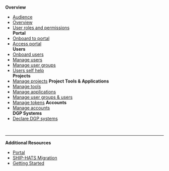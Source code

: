 **Overview**
  - [Audience](audience)
  - [Overview](ship-hats-portal-overview)
  - [User roles and permissions](user-roles-and-permissions)  
**Portal**  
  - [Onboard to portal](onboarding-to-portal)
  - [Access portal](access-ship-hats-portal)  
**Users**  
  - [Onboard users](onboarding-users)
  - [Manage users](manage-users)
  - [Manage user groups](manage-user-groups)
  - [Users self help](users-self-help)  
**Projects**
  - [Manage projects](manage-projects)
**Project Tools & Applications**
  - [Manage tools](manage-tools)
  - [Manage applications](manage-applications)
  - [Manage user groups & users](manage-user-groups-and-users)
  - [Manage tokens](manage-tokens) 
**Accounts**  
  - [Manage accounts](manage-account)  
**DGP Systems**
  - [Declare DGP systems](declare-dgp-systems)  

&nbsp;

---
**Additional Resources**
  - [Portal](https://docs.developer.tech.gov.sg/docs/ship-hats-portal-overview)
  - [SHIP-HATS Migration](https://docs.developer.tech.gov.sg/docs/ship-hats-migration/)
  - [Getting Started](https://docs.developer.tech.gov.sg/docs/ship-hats-getting-started/#/) 


<!--
**Overview**
  - [Audience](audience)
  - [Overview](ship-hats-portal-overview)
  - [User roles and permissions](user-roles-and-permissions)  
**Portal**  
  - [Onboard to portal](onboarding-to-portal)
  - [Access portal](access-ship-hats-portal)  
**Users**  
  - [Onboard users](onboarding-users)
  - [Manage users](manage-users)
  - [Manage user groups](manage-user-groups)
  - [Users self help](users-self-help)  
**Projects**
  - [Manage projects](manage-projects)
  - [Manage admins](manage-admins)  
**Project Tools & Applications**
  - [Manage tools](manage-tools)
  - [Manage applications](manage-applications)
  - [Manage user groups & users](manage-user-groups-and-users)
  - [Manage tokens](manage-tokens)
**Accounts**  
  - [Manage accounts](manage-account)  
**DGP Systems**
  - [Declare DGP systems](declare-dgp-systems)  

&nbsp;

---
**Additional Resources**
  - [SHIP-HATS Migration](https://docs.developer.tech.gov.sg/docs/ship-hats-migration/)
  - [Getting Started](https://docs.developer.tech.gov.sg/docs/ship-hats-getting-started/#/) 
  - [Tools](https://docs.developer.tech.gov.sg/docs/ship-hats-tools/#/tools-overview) 

-->

<!--
- **Additional Resources**
  - [Back to Getting Started](https://docs.developer.tech.gov.sg/docs/ship-hats-getting-started/#/) 
  - [Head Over to Tools](https://docs.developer.tech.gov.sg/docs/ship-hats-tools/#/tools-overview) 
- **Option 2**
  - [Overview](ship-hats-portal-overview)
  - [User Roles and Permissions](user-roles-and-permissions)
  - [Onboard to Portal](onboarding-to-portal)
  - [Access Portal](access-ship-hats-portal)
  - [Onboard Users](onboarding-users)
  - [Manage Projects](manage-projects)
  - [Manage Admins](manage-admins)
  - [Manage Tools](manage-tools)
  - [Manage Applications](manage-applications)
  - [Declare DGP Systems](declare-dgp-systems) 
  - [Manage Users](manage-users)
  - [Password and Username](password-and-username)      
  - [Manage Accounts](manage-account)
-->